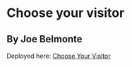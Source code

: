 # Choose your visitor

## By Joe Belmonte

Deployed here: [Choose Your Visitor](https://joebelmonte.site/chooseyourvisitor.html)
